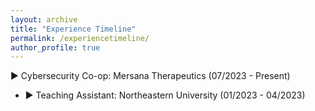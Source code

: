 ```yaml
---
layout: archive
title: "Experience Timeline"
permalink: /experiencetimeline/
author_profile: true
---
```


<!-- - **Cybersecurity Co-op: Mersana Therapeutics**     `07/2023 - Present`
    - Identified and mitigated 100+ critical vulnerabilities within the company’s network infrastructure, and prevented potential security breaches by implementing Data loss prevention and Data Exfiltration policies 
    - Executed regular scans and assessments of the organization's systems, by leveraging Arctic Wolf, resulting in decrease of security incidents through proactive identification and mitigation of potential risks
    - Collaborated with cross-functional teams to develop and initiate a comprehensive cybersecurity awareness training program, leading to 12% increase in employee adherence to security policies

- **Teaching Assistant: Northeastern University** [*Systems Security (CY 3740) By professor <code><a href="https://www.onarlioglu.com/">Kaan Onarlioglu</a></code>*]     `01/2023 - 04/2023`   
    - Mentored and guided students to enhance understanding of application of practical security concepts, including vulnerability analysis and mitigation, secure coding practices, and penetration testing.
    - Conducted regular office hours and helped students individually with course projects and examinations.

- **Security Engineer: Cybermatricks**      `10/2020 - 11/2021`
    - Evaluated 200+ bug bounty reports for Fiscal Year'21 and proposed solution for overall reduction in cost and vulnerabilties.
    - Aided in 6 Red teaming & 9 VAPT assessments for many Fortune 500 companies to ensure compliance with industry standards and guidelines; reported findings to management which resulted in 15% cost savings.
    - Developed a highly scalable and automated Dynamic Application Security Testing (DAST) solution for various clients to detect vulnerabilities in web applications using AWS Micro-service architecture.

- **Security Engineer Intern: Asthapad Developers**     `05/2020 - 08/2020`
    - Conducted thorough code reviews on Asthapad’s Web and internal tooling, identifying and addressing web application security vulnerabilities, resulting in 18% improved efficiency and 30% reduced risk in the tools.
    - Automated information disclosure vulnerabilities to identify 20+ findings with estimated worth of $500K dollars.
    - Strategically crafted and executed 4 targeted security campaigns, effectively addressing identified vulnerabilities, reducing the risk of compromise to large systems and customer data by over 10%.

- **Security Analyst Intern: Tainwala Personal Care Products**      `02/2020 - 04/2020`
    - Created & implemented phishing awareness training program and education on security best practices reaching over 100+ employees resulting in reducing the click through rate on malicious content by 27%.
    - Maintained consistency of controlling access by instituting 20+ policies to protect user data with 99% accountability resulting in protection of critical assets and reduction in risk exposure by 15%.
    - Conducted comprehensive network traffic analysis using Wireshark, resulting in a significant reduction of 25% in malicious activity and breaches through effective identification and mitigation of security threats. -->
<div onclick="toggleDetails('mersanaTherapeutics')">▶ Cybersecurity Co-op: Mersana Therapeutics (07/2023 - Present)</div>
  <div id="mersanaTherapeutics-details" style="display: none;">
    - <p>&#8226; Identified and mitigated 100+ critical vulnerabilities within the company’s network infrastructure...</p>
    - <p>&#8226; Executed regular scans and assessments of the organization's systems, resulting in a decrease in security incidents...</p>
    - <p>&#8226; Collaborated with cross-functional teams to develop and initiate a comprehensive cybersecurity awareness training program...</p>
  </div>

- <div onclick="toggleDetails('northeasternUniversity')">▶ Teaching Assistant: Northeastern University (01/2023 - 04/2023)</div>
  <div id="northeasternUniversity-details" style="display: none;">
    - <p>&#8226; Mentored and guided students to enhance understanding of application of practical security concepts...</p>
    - <p>&#8226; Conducted regular office hours and helped students individually with course projects and examinations...</p>
  </div>

<!-- Repeat the structure for other experiences -->

<script>
  function toggleDetails(sectionId) {
    var details = document.getElementById(sectionId + '-details');
    details.style.display = details.style.display === 'none' ? 'block' : 'none';
  }
</script>